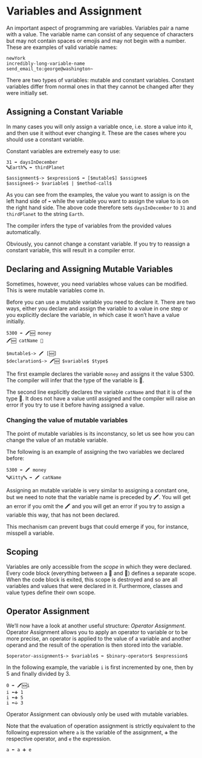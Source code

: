 # Variables and Assignment

An important aspect of programming are variables. Variables pair a name
with a value. The variable name can consist of any sequence of characters but
may not contain spaces or emojis and may not begin with a number. These
are examples of valid variable names:

```
newYork
incredibly-long-variable-name
send_email_to:george@washington~
```

There are two types of variables: mutable and constant variables. Constant
variables differ from normal ones in that they cannot be changed after
they were initially set.

## Assigning a Constant Variable

In many cases you will only assign a variable once, i.e. store a value into it,
and then use it without ever changing it. These are the cases where you should
use a constant variable.

Constant variables are extremely easy to use:

```
31 ➡️ daysInDecember
🔤Earth🔤 ➡️ thirdPlanet
```

```syntax
$assignment$-> $expression$ ➡️ [$mutable$] $assignee$
$assignee$-> $variable$ | $method-call$
```

As you can see from the examples, the value you want to assign is on the left
hand side of `➡️` while the variable you want to assign the value to is on the
right hand side. The above code therefore sets `daysInDecember` to `31` and
`thirdPlanet` to the string `Earth`.

The compiler infers the type of variables from the provided values
automatically.

Obviously, you cannot change a constant variable. If you try to reassign a
constant variable, this will result in a compiler error.

## Declaring and Assigning Mutable Variables

Sometimes, however, you need variables whose values can be modified. This
is were mutable variables come in.

Before you can use a mutable variable you need to declare it. There are two
ways, either you declare and assign the variable to a value in one step or you
explicitly declare the variable, in which case it won’t have a value initially.

```
5300 ➡️ 🖍🆕 money
🖍🆕 catName 🔡
```

```syntax
$mutable$-> 🖍 [🆕]
$declaration$-> 🖍🆕 $variable$ $type$
```

The first example declares the variable `money` and assigns it the value 5300.
The compiler will infer that the type of the variable is 🔢.

The second line explicitly declares the variable `catName` and that it is of
the type 🔡. It does not have a value until assigned and the compiler will
raise an error if you try to use it before having assigned a value.

### Changing the value of mutable variables

The point of mutable variables is its inconstancy, so let us see how you
can change the value of an mutable variable.

The following is an example of assigning the two variables we declared before:

```
5300 ➡️ 🖍 money
🔤Kitty🔤 ➡️ 🖍 catName
```

Assigning an mutable variable is very similar to assigning a constant one,
but we need to note that the variable name is preceded by 🖍. You will get
an error if you omit the 🖍 and you will get an error if you try to assign
a variable this way, that has not been declared.

This mechanism can prevent bugs that could emerge if you, for
instance, misspell a variable.

## Scoping

Variables are only accessible from the *scope* in which they were declared.
Every code block (everything between a 🍇 and 🍉) defines a separate scope. When
the code block is exited, this scope is destroyed and so are all variables and
values that were declared in it. Furthermore, classes and value types define
their own scope.

## Operator Assignment

We’ll now have a look at another useful structure: *Operator Assignment*.
Operator Assignment allows you to apply an operator to variable or to be more
precise, an operator is applied to the value of a variable and another operand
and the result of the operation is then stored into the variable.

```syntax
$operator-assignment$-> $variable$ ⬅️ $binary-operator$ $expression$
```

In the following example, the variable `i` is first incremented by one, then
by 5 and finally divided by 3.

```
0 ➡️ 🖍🆕i
i ⬅️➕ 1
i ⬅️➕ 5
i ⬅️➗ 3
```

Operator Assignment can obviously only be used with mutable variables.

Note that the evaluation of operation assignment is strictly equivalent to the
following expression where `a` is the variable of the assignment, `➕` the
respective operator, and `e` the expression.

```
a ⬅️ a ➕ e
```
